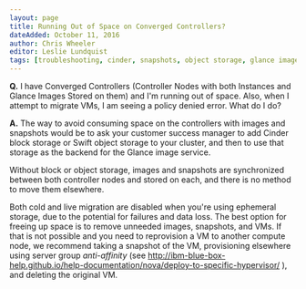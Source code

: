 ```yaml
---
layout: page
title: Running Out of Space on Converged Controllers?
dateAdded: October 11, 2016
author: Chris Wheeler
editor: Leslie Lundquist
tags: [troubleshooting, cinder, snapshots, object storage, glance images]
---
```



**Q.** I have Converged Controllers (Controller Nodes with both Instances and Glance Images Stored on them) and I'm running out of space.  Also, when I attempt to migrate VMs, I am seeing a policy denied error.  What do I do?

**A.** The way to avoid consuming space on the controllers with images and snapshots would be to ask your customer success manager to add Cinder block storage or Swift object storage to your cluster, and then to use that storage as the backend for the Glance image service.

Without block or object storage, images and snapshots are synchronized between both controller nodes and stored on each, and there is no method to move them elsewhere.

Both cold and live migration are disabled when you're using ephemeral storage, due to the potential for failures and data loss. The best option for freeing up space is to remove unneeded images, snapshots, and VMs. If that is not possible and you need to reprovision a VM to another compute node, we recommend taking a snapshot of the VM, provisioning elsewhere using server group *anti-affinity* (see http://ibm-blue-box-help.github.io/help-documentation/nova/deploy-to-specific-hypervisor/ ), and deleting the original VM.
